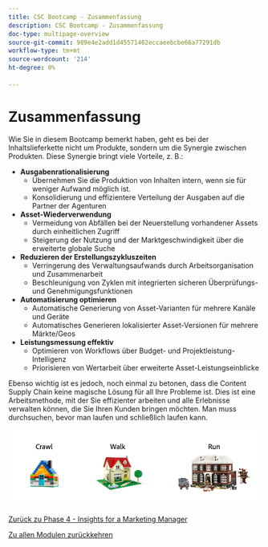 ```yaml
---
title: CSC Bootcamp - Zusammenfassung
description: CSC Bootcamp - Zusammenfassung
doc-type: multipage-overview
source-git-commit: 989e4e2add1d45571462eccaeebcbe66a77291db
workflow-type: tm+mt
source-wordcount: '214'
ht-degree: 0%

---
```


# Zusammenfassung

Wie Sie in diesem Bootcamp bemerkt haben, geht es bei der Inhaltslieferkette nicht um Produkte, sondern um die Synergie zwischen Produkten. Diese Synergie bringt viele Vorteile, z. B.:

- **Ausgabenrationalisierung**
   - Übernehmen Sie die Produktion von Inhalten intern, wenn sie für weniger Aufwand möglich ist.
   - Konsolidierung und effizientere Verteilung der Ausgaben auf die Partner der Agenturen
- **Asset-Wiederverwendung**
   - Vermeidung von Abfällen bei der Neuerstellung vorhandener Assets durch einheitlichen Zugriff
   - Steigerung der Nutzung und der Marktgeschwindigkeit über die erweiterte globale Suche
- **Reduzieren der Erstellungszykluszeiten**
   - Verringerung des Verwaltungsaufwands durch Arbeitsorganisation und Zusammenarbeit
   - Beschleunigung von Zyklen mit integrierten sicheren Überprüfungs- und Genehmigungsfunktionen
- **Automatisierung optimieren**
   - Automatische Generierung von Asset-Varianten für mehrere Kanäle und Geräte
   - Automatisches Generieren lokalisierter Asset-Versionen für mehrere Märkte/Geos
- **Leistungsmessung effektiv**
   - Optimieren von Workflows über Budget- und Projektleistung-Intelligenz
   - Priorisieren von Wertarbeit über erweiterte Asset-Leistungseinblicke

Ebenso wichtig ist es jedoch, noch einmal zu betonen, dass die Content Supply Chain keine magische Lösung für all Ihre Probleme ist. Dies ist eine Arbeitsmethode, mit der Sie effizienter arbeiten und alle Erlebnisse verwalten können, die Sie Ihren Kunden bringen möchten. Man muss durchsuchen, bevor man laufen und schließlich laufen kann.

![Crawl Walk Run](./images/crawl-walk-run.png)


[Zurück zu Phase 4 - Insights for a Marketing Manager](./phases/insights/marketing-manager.md)

[Zu allen Modulen zurückkehren](./overview.md)
